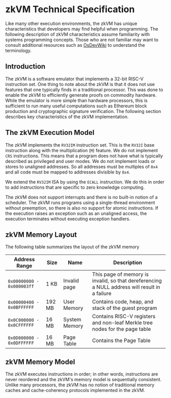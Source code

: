 # zkVM Technical Specification

Like many other execution environments, the zkVM has unique characteristics
that developers may find helpful when programming. The following description of
zkVM characteristics assume familiarity with systems programming concepts. Those
who are not familiar may want to consult additional resources such as
[OsDevWiki] to understand the terminology.

## Introduction

The zkVM is a software emulator that implements a 32-bit RISC-V instruction set.
One thing to note about the zkVM is that it does not use features that one
typically finds in a traditional processor. This was done to enable the zkVM to
efficiently generate proofs on commodity hardware. While the emulator is more
simple than hardware processors, this is sufficient to run many useful
computations such as Ethereum block production and cryptographic signature
verification. The following section describes key characteristics of the zkVM
implementation.

## The zkVM Execution Model

The zkVM implements the `RV32IM` instruction set. This is the `RV32I` base
instruction along with the multiplication (`M`) feature. We do not implement
`CRS` instructions. This means that a program does not have what is typically
described as privileged and user modes. We do not implement loads or stores to
unaligned addresses. So all addresses must be multiples of `0x4` and all code
must be mapped to addresses divisible by `0x4`.

We extend the `RV32IM` ISA by using the `ECALL` instruction. We do this in order
to add instructions that are specific to zero knowledge computing.

The zkVM does not support interrupts and there is no built-in notion of a
scheduler. The zkVM runs programs using a single-thread environment without
preemption, so there is also no support for atomic instructions. If the
execution raises an exception such as an unaligned access, the execution
terminates without executing exception handlers.

## zkVM Memory Layout

The following table summarizes the layout of the zkVM memory

| Address Range             | Size   | Name          | Description                                                                                   |
| ------------------------- | ------ | ------------- | --------------------------------------------------------------------------------------------- |
| `0x00000000 - 0x000003ff` | 1 KB   | Invalid page  | This page of memory is invalid, so that dereferencing a NULL address will result in a failure |
| `0x00000400 - 0x0BFFFFFF` | 192 MB | User Memory   | Contains code, heap, and stack of the guest program                                           |
| `0x0C000000 - 0x0CFFFFFF` | 16 MB  | System Memory | Contains RISC-V registers and non-leaf Merkle tree nodes for the page table                   |
| `0x0D000000 - 0x0DFFFFFF` | 16 MB  | Page Table    | Contains the Page Table                                                                       |

## zkVM Memory Model

The zkVM executes instructions in order; in other
words, instructions are never reordered and the zkVM's memory model is
sequentially consistent. Unlike many processors, the zkVM has no notion of
traditional memory caches and cache-coherency protocols implemented in the zkVM.

[OsDevWiki]: https://wiki.osdev.org/Main_Page
